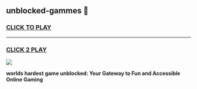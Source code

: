 
## unblocked-gammes 👋
<h3>
<a href="https://premium.freeplayer.one?title=unblocked-gammes&ref=14F">CLICK TO PLAY</a></h3>
<hr>

<h3>
<a href="https://premium.freeplayer.one?title=unblocked-gammes&ref=14F">CLICK 2 PLAY</a>
  
</h3>

<a href="https://premium.freeplayer.one?title=unblocked-gammes&ref=12F/"><img src="https://clearcache.store/games.png"></a>


**worlds hardest game unblocked: Your Gateway to Fun and Accessible Online Gaming**
